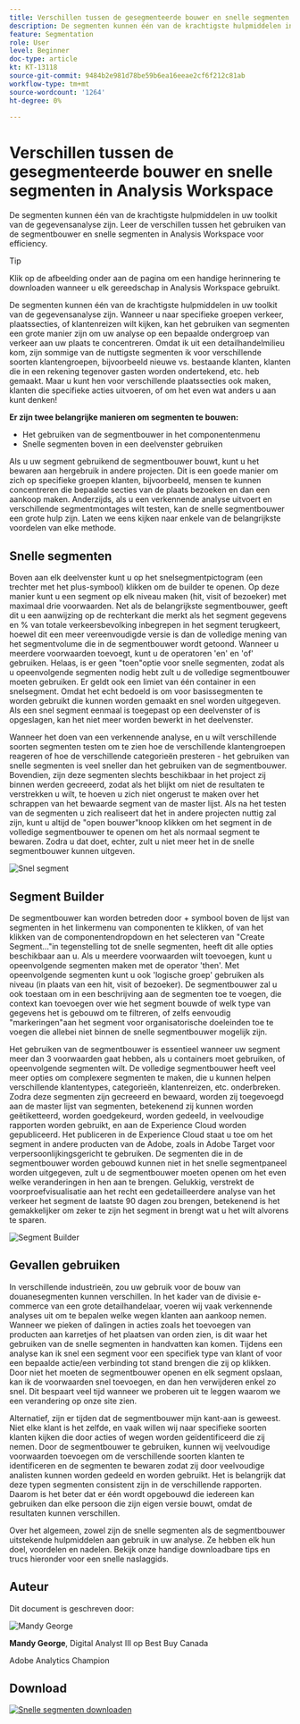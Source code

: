 ```yaml
---
title: Verschillen tussen de gesegmenteerde bouwer en snelle segmenten in Analysis Workspace
description: De segmenten kunnen één van de krachtigste hulpmiddelen in uw toolkit van de gegevensanalyse zijn. Leer de verschillen tussen het gebruiken van de segmentbouwer en snelle segmenten in Analysis Workspace voor efficiency.
feature: Segmentation
role: User
level: Beginner
doc-type: article
kt: KT-13118
source-git-commit: 9484b2e981d78be59b6ea16eeae2cf6f212c81ab
workflow-type: tm+mt
source-wordcount: '1264'
ht-degree: 0%

---
```



# Verschillen tussen de gesegmenteerde bouwer en snelle segmenten in Analysis Workspace

De segmenten kunnen één van de krachtigste hulpmiddelen in uw toolkit van de gegevensanalyse zijn. Leer de verschillen tussen het gebruiken van de segmentbouwer en snelle segmenten in Analysis Workspace voor efficiency.

>[!TIP]
>
> Klik op de afbeelding onder aan de pagina om een handige herinnering te downloaden wanneer u elk gereedschap in Analysis Workspace gebruikt.

De segmenten kunnen één van de krachtigste hulpmiddelen in uw toolkit van de gegevensanalyse zijn. Wanneer u naar specifieke groepen verkeer, plaatssecties, of klantenreizen wilt kijken, kan het gebruiken van segmenten een grote manier zijn om uw analyse op een bepaalde ondergroep van verkeer aan uw plaats te concentreren. Omdat ik uit een detailhandelmilieu kom, zijn sommige van de nuttigste segmenten ik voor verschillende soorten klantengroepen, bijvoorbeeld nieuwe vs. bestaande klanten, klanten die in een rekening tegenover gasten worden ondertekend, etc. heb gemaakt. Maar u kunt hen voor verschillende plaatssecties ook maken, klanten die specifieke acties uitvoeren, of om het even wat anders u aan kunt denken!

**Er zijn twee belangrijke manieren om segmenten te bouwen:**

* Het gebruiken van de segmentbouwer in het componentenmenu
* Snelle segmenten boven in een deelvenster gebruiken

Als u uw segment gebruikend de segmentbouwer bouwt, kunt u het bewaren aan hergebruik in andere projecten. Dit is een goede manier om zich op specifieke groepen klanten, bijvoorbeeld, mensen te kunnen concentreren die bepaalde secties van de plaats bezoeken en dan een aankoop maken. Anderzijds, als u een verkennende analyse uitvoert en verschillende segmentmontages wilt testen, kan de snelle segmentbouwer een grote hulp zijn. Laten we eens kijken naar enkele van de belangrijkste voordelen van elke methode.

## Snelle segmenten

Boven aan elk deelvenster kunt u op het snelsegmentpictogram (een trechter met het plus-symbool) klikken om de builder te openen. Op deze manier kunt u een segment op elk niveau maken (hit, visit of bezoeker) met maximaal drie voorwaarden. Net als de belangrijkste segmentbouwer, geeft dit u een aanwijzing op de rechterkant die merkt als het segment gegevens en % van totale verkeersbevolking inbegrepen in het segment terugkeert, hoewel dit een meer vereenvoudigde versie is dan de volledige mening van het segmentvolume die in de segmentbouwer wordt getoond. Wanneer u meerdere voorwaarden toevoegt, kunt u de operatoren &#39;en&#39; en &#39;of&#39; gebruiken. Helaas, is er geen &quot;toen&quot;optie voor snelle segmenten, zodat als u opeenvolgende segmenten nodig hebt zult u de volledige segmentbouwer moeten gebruiken. Er geldt ook een limiet van één container in een snelsegment. Omdat het echt bedoeld is om voor basissegmenten te worden gebruikt die kunnen worden gemaakt en snel worden uitgegeven. Als een snel segment eenmaal is toegepast op een deelvenster of is opgeslagen, kan het niet meer worden bewerkt in het deelvenster.

Wanneer het doen van een verkennende analyse, en u wilt verschillende soorten segmenten testen om te zien hoe de verschillende klantengroepen reageren of hoe de verschillende categorieën presteren - het gebruiken van snelle segmenten is veel sneller dan het gebruiken van de segmentbouwer. Bovendien, zijn deze segmenten slechts beschikbaar in het project zij binnen werden gecreeerd, zodat als het blijkt om niet de resultaten te verstrekken u wilt, te hoeven u zich niet ongerust te maken over het schrappen van het bewaarde segment van de master lijst. Als na het testen van de segmenten u zich realiseert dat het in andere projecten nuttig zal zijn, kunt u altijd de &quot;open bouwer&quot;knoop klikken om het segment in de volledige segmentbouwer te openen om het als normaal segment te bewaren. Zodra u dat doet, echter, zult u niet meer het in de snelle segmentbouwer kunnen uitgeven.

![Snel segment](assets/quick-segement.png)

## Segment Builder

De segmentbouwer kan worden betreden door + symbool boven de lijst van segmenten in het linkermenu van componenten te klikken, of van het klikken van de componentendropdown en het selecteren van &quot;Create Segment...&quot;in tegenstelling tot de snelle segmenten, heeft dit alle opties beschikbaar aan u. Als u meerdere voorwaarden wilt toevoegen, kunt u opeenvolgende segmenten maken met de operator &#39;then&#39;. Met opeenvolgende segmenten kunt u ook &#39;logische groep&#39; gebruiken als niveau (in plaats van een hit, visit of bezoeker). De segmentbouwer zal u ook toestaan om in een beschrijving aan de segmenten toe te voegen, die context kan toevoegen over wie het segment bouwde of welk type van gegevens het is gebouwd om te filtreren, of zelfs eenvoudig &quot;markeringen&quot;aan het segment voor organisatorische doeleinden toe te voegen die allebei niet binnen de snelle segmentbouwer mogelijk zijn.

Het gebruiken van de segmentbouwer is essentieel wanneer uw segment meer dan 3 voorwaarden gaat hebben, als u containers moet gebruiken, of opeenvolgende segmenten wilt. De volledige segmentbouwer heeft veel meer opties om complexere segmenten te maken, die u kunnen helpen verschillende klantentypes, categorieën, klantenreizen, etc. onderbreken. Zodra deze segmenten zijn gecreeerd en bewaard, worden zij toegevoegd aan de master lijst van segmenten, betekenend zij kunnen worden geëtiketteerd, worden goedgekeurd, worden gedeeld, in veelvoudige rapporten worden gebruikt, en aan de Experience Cloud worden gepubliceerd. Het publiceren in de Experience Cloud staat u toe om het segment in andere producten van de Adobe, zoals in Adobe Target voor verpersoonlijkingsgericht te gebruiken. De segmenten die in de segmentbouwer worden gebouwd kunnen niet in het snelle segmentpaneel worden uitgegeven, zult u de segmentbouwer moeten openen om het even welke veranderingen in hen aan te brengen. Gelukkig, verstrekt de voorproefvisualisatie aan het recht een gedetailleerdere analyse van het verkeer het segment de laatste 90 dagen zou brengen, betekenend is het gemakkelijker om zeker te zijn het segment in brengt wat u het wilt alvorens te sparen.

![Segment Builder](assets/segment-builder-quick.png)

## Gevallen gebruiken

In verschillende industrieën, zou uw gebruik voor de bouw van douanesegmenten kunnen verschillen. In het kader van de divisie e-commerce van een grote detailhandelaar, voeren wij vaak verkennende analyses uit om te bepalen welke wegen klanten aan aankoop nemen. Wanneer we pieken of dalingen in acties zoals het toevoegen van producten aan karretjes of het plaatsen van orden zien, is dit waar het gebruiken van de snelle segmenten in handvatten kan komen. Tijdens een analyse kan ik snel een segment voor een specifiek type van klant of voor een bepaalde actie/een verbinding tot stand brengen die zij op klikken. Door niet het moeten de segmentbouwer openen en elk segment opslaan, kan ik de voorwaarden snel toevoegen, en dan hen verwijderen enkel zo snel. Dit bespaart veel tijd wanneer we proberen uit te leggen waarom we een verandering op onze site zien.

Alternatief, zijn er tijden dat de segmentbouwer mijn kant-aan is geweest. Niet elke klant is het zelfde, en vaak willen wij naar specifieke soorten klanten kijken die door acties of wegen worden geïdentificeerd die zij nemen. Door de segmentbouwer te gebruiken, kunnen wij veelvoudige voorwaarden toevoegen om de verschillende soorten klanten te identificeren en de segmenten te bewaren zodat zij door veelvoudige analisten kunnen worden gedeeld en worden gebruikt. Het is belangrijk dat deze typen segmenten consistent zijn in de verschillende rapporten. Daarom is het beter dat er één wordt opgebouwd die iedereen kan gebruiken dan elke persoon die zijn eigen versie bouwt, omdat de resultaten kunnen verschillen.

Over het algemeen, zowel zijn de snelle segmenten als de segmentbouwer uitstekende hulpmiddelen aan gebruik in uw analyse. Ze hebben elk hun doel, voordelen en nadelen. Bekijk onze handige downloadbare tips en trucs hieronder voor een snelle naslaggids.

## Auteur

Dit document is geschreven door:

![Mandy George](assets/mandy-george.jpg)

**Mandy George**, Digital Analyst III op Best Buy Canada

Adobe Analytics Champion

## Download

[![Snelle segmenten downloaden](assets/quick-segments-download-small.jpg)](assets/Adobe_Analytics_Segments_Vs_Segment_Builder_Reference_Guide.pdf)
